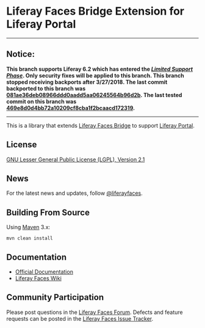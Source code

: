 # Liferay Faces Bridge Extension for Liferay Portal

---

## Notice:

**This branch supports Liferay 6.2 which has entered the [*Limited Support Phase*](https://www.liferay.com/subscription-services/end-of-life/liferay-portal). Only security fixes will be applied to this branch. This branch stopped receiving backports after 3/27/2018. The last commit backported to this branch was [081ae36deb08966ddd0aadd5aa06245564b96d2b](https://github.com/liferay/liferay-faces-bridge-ext/commit/081ae36deb08966ddd0aadd5aa06245564b96d2b). The last tested commit on this branch was [469e8d0d4bb72a10209cf8cba1f2bcaacd172319](https://github.com/liferay/liferay-faces-bridge-ext/commit/469e8d0d4bb72a10209cf8cba1f2bcaacd172319).**

---

This is a library that extends
[Liferay Faces Bridge](http://www.liferay.com/community/liferay-projects/liferay-faces/overview) to support
[Liferay Portal](http://www.liferay.com/community/liferay-projects/liferay-portal/overview).

## License

[GNU Lesser General Public License (LGPL), Version 2.1](http://www.gnu.org/licenses/old-licenses/lgpl-2.1.txt)

## News

For the latest news and updates, follow [@liferayfaces](https://twitter.com/liferayfaces).

## Building From Source

Using [Maven](https://maven.apache.org/) 3.x:

	mvn clean install

## Documentation

* [Official Documentation](http://www.liferay.com/community/liferay-projects/liferay-faces/documentation)
* [Liferay Faces Wiki](http://www.liferay.com/community/wiki/-/wiki/Main/Liferay+Faces)

## Community Participation

Please post questions in the [Liferay Faces Forum](http://www.liferay.com/community/forums/-/message_boards/category/13289027).
Defects and feature requests can be posted in the [Liferay Faces Issue Tracker](http://issues.liferay.com/browse/FACES).